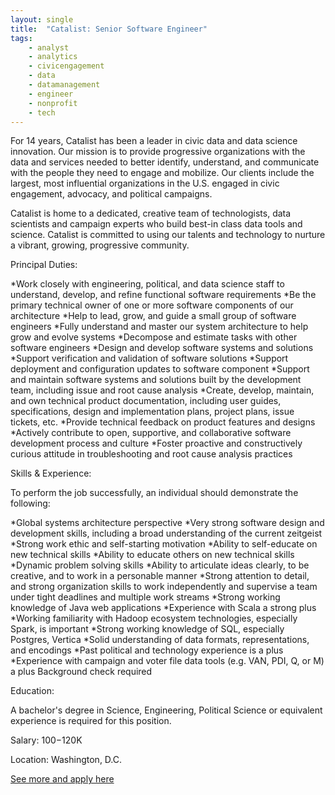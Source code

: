 ```yaml
---
layout: single
title:  "Catalist: Senior Software Engineer" 
tags: 
    - analyst
    - analytics
    - civicengagement
    - data
    - datamanagement
    - engineer
    - nonprofit
    - tech
---
```

For 14 years, Catalist has been a leader in civic data and data science innovation. Our mission is to provide progressive organizations with the data and services needed to better identify, understand, and communicate with the people they need to engage and mobilize. Our clients include the largest, most influential organizations in the U.S. engaged in civic engagement, advocacy, and political campaigns.

Catalist is home to a dedicated, creative team of technologists, data scientists and campaign experts who build best-in class data tools and science. Catalist is committed to using our talents and technology to nurture a vibrant, growing, progressive community.    

Principal Duties:

*Work closely with engineering, political, and data science staff to understand, develop, and refine functional software requirements
*Be the primary technical owner of one or more software components of our architecture
*Help to lead, grow, and guide a small group of software engineers 
*Fully understand and master our system architecture to help grow and evolve systems
*Decompose and estimate tasks with other software engineers
*Design and develop software systems and solutions
*Support verification and validation of software solutions
*Support deployment and configuration updates to software component
*Support and maintain software systems and solutions built by the development team, including issue and root cause analysis
*Create, develop, maintain, and own technical product documentation, including user guides, specifications, design and implementation plans, project plans, issue tickets, etc.
*Provide technical feedback on product features and designs
*Actively contribute to open, supportive, and collaborative software development process and culture
*Foster proactive and constructively curious attitude in troubleshooting and root cause analysis practices

Skills & Experience:

To perform the job successfully, an individual should demonstrate the following:

*Global systems architecture perspective
*Very strong software design and development skills, including a broad understanding of the current zeitgeist
*Strong work ethic and self-starting motivation
*Ability to self-educate on new technical skills
*Ability to educate others on new technical skills
*Dynamic problem solving skills 
*Ability to articulate ideas clearly, to be creative, and to work in a personable manner
*Strong attention to detail, and strong organization skills to work independently and supervise a team under tight deadlines and multiple work streams
*Strong working knowledge of Java web applications
*Experience with Scala a strong plus
*Working familiarity with Hadoop ecosystem technologies, especially Spark, is important
*Strong working knowledge of SQL, especially Postgres, Vertica
*Solid understanding of data formats, representations, and encodings
*Past political and technology experience is a plus
*Experience with campaign and voter file data tools (e.g. VAN, PDI, Q, or M) a plus
Background check required
 

Education:

A bachelor's degree in Science, Engineering, Political Science or equivalent experience is required for this position.

 

Salary: $100-$120K

Location: Washington, D.C.

[See more and apply here](https://catalist.us/about/careers/senior-software-engineer/)
